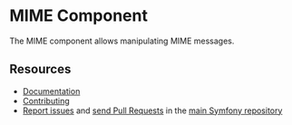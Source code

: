 MIME Component
==============

The MIME component allows manipulating MIME messages.

Resources
---------

 * [Documentation](http://symfony.com/doc/current/components/mime.html)
 * [Contributing](http://symfony.com/doc/current/contributing/index.html)
 * [Report issues](http://github.com/symfony/symfony/issues) and
   [send Pull Requests](http://github.com/symfony/symfony/pulls)
   in the [main Symfony repository](http://github.com/symfony/symfony)
